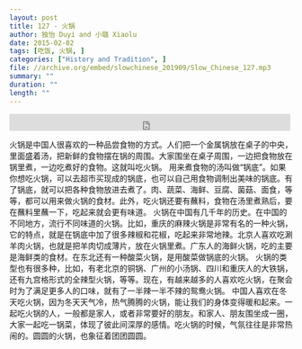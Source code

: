 ```yaml
---
layout: post
title: 127 - 火锅
author: 独怡 Duyi and 小璐 Xiaolu
date: 2015-02-02
tags: [吃饭, 火锅, ]
categories: ["History and Tradition", ]
file: //archive.org/embed/slowchinese_201909/Slow_Chinese_127.mp3
summary: ""
duration: ""
length: ""
---
```


<iframe src="https://archive.org/embed/slowchinese_201909/Slow_Chinese_127.mp3" width="500" height="30" frameborder="0" webkitallowfullscreen="true" mozallowfullscreen="true" allowfullscreen></iframe>

火锅是中国人很喜欢的一种品尝食物的方式。人们把一个金属锅放在桌子的中央，里面盛着汤，把新鲜的食物摆在锅的周围。大家围坐在桌子周围，一边把食物放在锅里煮，一边吃煮好的食物。这就叫吃火锅。
用来煮食物的汤叫做“锅底”。如果你想吃火锅，可以去超市买现成的锅底，也可以自己用食物调制出美味的锅底。有了锅底，就可以把各种食物放进去煮了。肉、蔬菜、海鲜、豆腐、菌菇、面食，等等，都可以用来做火锅的食材。此外，吃火锅还要有蘸料，食物在汤里煮熟后，要在蘸料里蘸一下，吃起来就会更有味道。
火锅在中国有几千年的历史。在中国的不同地方，流行不同味道的火锅。比如，重庆的麻辣火锅是非常有名的一种火锅，它的特点，就是在锅底中加了很多辣椒和花椒，吃起来非常地辣。北京人喜欢吃涮羊肉火锅，也就是把羊肉切成薄片，放在火锅里煮。广东人的海鲜火锅，吃的主要是海鲜类的食材。在东北还有一种酸菜火锅，是用酸菜做锅底的火锅。
火锅的类型也有很多种，比如，有老北京的铜锅、广州的小汤锅、四川和重庆人的大铁锅，还有九宫格形式的全辣型火锅，等等。现在，有越来越多的人喜欢吃火锅，在聚会时为了满足更多人的口味，就有了一半辣一半不辣的鸳鸯火锅。
中国人喜欢在冬天吃火锅，因为冬天天气冷，热气腾腾的火锅，能让我们的身体变得暖和起来。一起吃火锅的人，一般都是家人，或者非常要好的朋友。和家人、朋友围坐成一圈，大家一起吃一锅菜，体现了彼此间深厚的感情。吃火锅的时候，气氛往往是非常热闹的。圆圆的火锅，也象征着团团圆圆。
